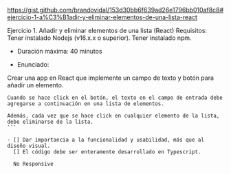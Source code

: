 https://gist.github.com/brandovidal/153d30bb6f639ad26e1796bb010af8c8#ejercicio-1-a%C3%B1adir-y-eliminar-elementos-de-una-lista-react

Ejercicio 1. Añadir y eliminar elementos de una lista (React)
Requisitos: Tener instalado Nodejs (v16.x.x o superior). Tener instalado npm.

- Duración máxima: 40 minutos

- Enunciado:

Crear una app en React que implemente un campo de texto y botón para añadir un elemento.

``````
Cuando se hace click en el botón, el texto en el campo de entrada debe agregarse a continuación en una lista de elementos.

Además, cada vez que se hace click en cualquier elemento de la lista, debe eliminarse de la lista.
```

- [] Dar importancia a la funcionalidad y usabilidad, más que al diseño visual.
  [] El código debe ser enteramente desarrollado en Typescript.

  No Responsive